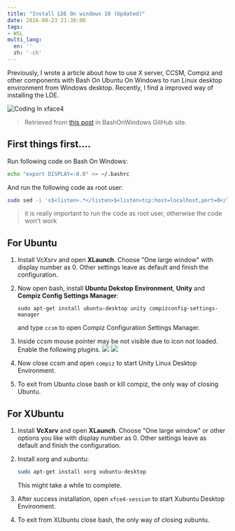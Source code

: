 ```yaml
---
title: "Install LDE On windows 10 (Updated)"
date: 2016-08-23 21:38:08
tags:
- WSL
multi_lang:
  en: ''
  zh: '-ch'
---
```

Previously, I wrote a article about how to use X server, CCSM, Compiz and other components with Bash On Ubuntu On Windows to run Linux desktop environment from Windows desktop. Recently, I find a improved way of installing the LDE. 
<!-- more -->
![Coding In xface4](https://cdn.patrickwu.space/posts/dev/wsl/lde-on-win10/main.png)


> Retrieved from [this post](https://github.com/Microsoft/BashOnWindows/issues/637) in BashOnWindows GitHub site. 

## First things first....

Run following code on Bash On Windows:

```sh
echo "export DISPLAY=:0.0" >> ~/.bashrc
```

And run the following code as root user:

```sh
sudo sed -i 's$<listen>.*</listen>$<listen>tcp:host=localhost,port=0</listen>$' /etc/dbus-1/session.conf
```

> it is really important to run the code as root user, otherwise the code won't work

## For Ubuntu

1. Install VcXsrv and open **XLaunch**. Choose "One large window" with display number as 0.
   Other settings leave as default and finish the configuration.

2. Now open bash, install **Ubuntu Dekstop Environment**, **Unity** and **Compiz Config Settings Manager**:
   ```shell
   sudo apt-get install ubuntu-desktop unity compizconfig-settings-manager
   ```
   and type `ccsm` to open Compiz Configuration Settings Manager.

3. Inside ccsm mouse pointer may be not visible due to icon not loaded. Enable the following plugins.
   ![](https://cdn.patrickwu.space/posts/dev/wsl/lde-on-win10/3.png)
   ![](https://cdn.patrickwu.space/posts/dev/wsl/lde-on-win10/4.png)

5. Now close ccsm and open ``compiz`` to start Unity Linux Desktop Environment.   

6. To exit from Ubuntu close bash or kill compiz, the only way of closing Ubuntu.

## For XUbuntu
1. Install **VcXsrv** and open **XLaunch**. Choose "One large window" or other options you like with display number as 0.
   Other settings leave as default and finish the configuration.

2. Install xorg and xubuntu:
   ```sh
   sudo apt-get install xorg xubuntu-desktop
   ```

   This might take a while to complete.

3. After success installation, open `xfce4-session` to start Xubuntu Desktop Environment.

4. To exit from XUbuntu close bash, the only way of closing xubuntu.
